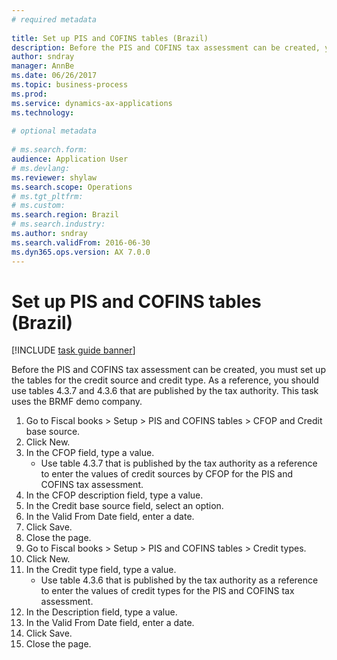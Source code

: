 ```yaml
--- 
# required metadata 
 
title: Set up PIS and COFINS tables (Brazil)
description: Before the PIS and COFINS tax assessment can be created, you must set up the tables for the credit source and credit type. 
author: sndray
manager: AnnBe 
ms.date: 06/26/2017
ms.topic: business-process 
ms.prod:  
ms.service: dynamics-ax-applications 
ms.technology:  
 
# optional metadata 
 
# ms.search.form:   
audience: Application User 
# ms.devlang:  
ms.reviewer: shylaw
ms.search.scope: Operations 
# ms.tgt_pltfrm:  
# ms.custom:  
ms.search.region: Brazil
# ms.search.industry: 
ms.author: sndray
ms.search.validFrom: 2016-06-30 
ms.dyn365.ops.version: AX 7.0.0 
---
```

# Set up PIS and COFINS tables (Brazil)

[!INCLUDE [task guide banner](../../includes/task-guide-banner.md)]

Before the PIS and COFINS tax assessment can be created, you must set up the tables for the credit source and credit type. As a reference, you should use tables 4.3.7 and 4.3.6 that are published by the tax authority. This task uses the BRMF demo company.

1. Go to Fiscal books > Setup > PIS and COFINS tables > CFOP and Credit base source.
2. Click New.
3. In the CFOP field, type a value.
    * Use table 4.3.7 that is published by the tax authority as a reference to enter the values of credit sources by CFOP for the PIS and COFINS tax assessment.  
4. In the CFOP description field, type a value.
5. In the Credit base source field, select an option.
6. In the Valid From Date field, enter a date.
7. Click Save.
8. Close the page.
9. Go to Fiscal books > Setup > PIS and COFINS tables > Credit types.
10. Click New.
11. In the Credit type field, type a value.
    * Use table 4.3.6 that is published by the tax authority as a reference to enter the values of credit types for the PIS and COFINS tax assessment.  
12. In the Description field, type a value.
13. In the Valid From Date field, enter a date.
14. Click Save.
15. Close the page.

